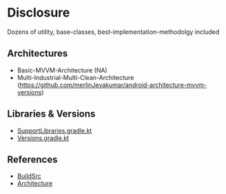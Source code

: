 # Disclosure
Dozens of utility, base-classes, best-implementation-methodolgy included

## Architectures
- Basic-MVVM-Architecture (NA)
- Multi-Industrial-Multi-Clean-Architecture (https://github.com/merlinJeyakumar/android-architecture-mvvm-versions)

## Libraries & Versions
 - [SupportLibraries.gradle.kt](https://github.com/merlinJeyakumar/android-compact-dependencies/blob/main/src/main/java/libraries/SupportLibraries.gradle.kt)
 - [Versions.gradle.kt](https://github.com/merlinJeyakumar/android-compact-dependencies/blob/main/src/main/java/libraries/Versions.kt)

## References
- [BuildSrc](https://github.com/merlinJeyakumar/android-compact-dependencies)
- [Architecture](https://github.com/merlinJeyakumar/android-architecture-mvvm-versions)
